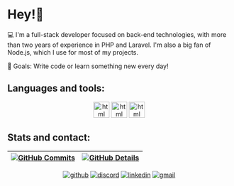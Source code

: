 # Hey!👋

💻 I'm a full-stack developer focused on back-end technologies, with more than two years of experience in PHP and Laravel. I'm also a big fan of Node.js, which I use for most of my projects.

🎯 Goals: Write code or learn something new every day!

## Languages and tools:
<div align="center">
<img src="https://skillicons.dev/icons?i=javascript,nodejs,php,laravel" alt="html" height="36" />
<img src="https://skillicons.dev/icons?i=css,html,vue" alt="html" height="36"/>
<img src="https://skillicons.dev/icons?i=postgres,mysql,mongodb" alt="html" height="36"/>
<br/>
<div/>
 
<div align="left">
 
 ## Stats and contact:


 | [![GitHub Commits](http://github-profile-summary-cards.vercel.app/api/cards/productive-time?username=katson1&theme=dracula&utcOffset=-3)](#) | [![GitHub Details](http://github-profile-summary-cards.vercel.app/api/cards/profile-details?username=katson1&theme=dracula)](#) |  
 | ----------- | ----------- |
 
<div/>
 
<div align="center">

[![github](https://skillicons.dev/icons?i=github)](https://github.com/katson1)
[![discord](https://skillicons.dev/icons?i=discord)](https://discordapp.com/users/210789016675549184)
[![linkedin](https://skillicons.dev/icons?i=linkedin)](https://www.linkedin.com/in/katsonmatheus/)
[![gmail](https://skillicons.dev/icons?i=gmail)](mailto:katson.alves@ccc.ufcg.edu.br)

<div/>
  

  



